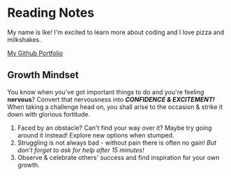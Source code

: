 # Reading Notes

My name is Ike! I'm excited to learn more about coding and I love pizza and milkshakes.

[My Github Portfolio](https://github.com/IkeSteoger)

## Growth Mindset

You know when you've got important things to do and you're feeling **nervous**? Convert that nervousness into ***CONFIDENCE & EXCITEMENT!*** When taking a challenge head on, you shall arise to the occasion & strike it down with glorious fortitude. 

1. Faced by an obstacle? Can't find your way over it? Maybe try going around it instead! Explore new options when stumped.
2. Struggling is not always bad - without pain there is often no gain! *But don't forget to ask for help after 15 minutes!*
3. Observe & celebrate others' success and find inspiration for your own growth.
